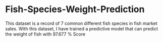 # Fish-Species-Weight-Prediction
This dataset is a record of 7 common different fish species in fish market sales. With this dataset, I have trained a predictive model that can predict the weight of fish with 97.677 % Score
